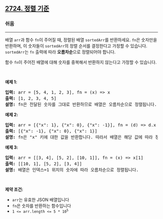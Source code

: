 <h2><a href="https://leetcode.com/problems/sort-by">2724. 정렬 기준</a></h2><h3>쉬움</h3><hr><p>배열 <code>arr</code>과 함수 <code>fn</code>이 주어질 때, 정렬된 배열 <code>sortedArr</code>를 반환하세요. <code>fn</code>은 숫자만을 반환하며, 이 숫자들이 <code>sortedArr</code>의 정렬 순서를 결정한다고 가정할 수 있습니다. <code>sortedArr</code>는 <code>fn</code> 출력에 따라 <strong>오름차순</strong>으로 정렬되어야 합니다.</p>

<p>함수 <code>fn</code>이 주어진 배열에 대해 숫자를 중복해서 반환하지 않는다고 가정할 수 있습니다.</p>

<p>&nbsp;</p>
<p><strong class="example">예제 1:</strong></p>

<pre>
<strong>입력:</strong> arr = [5, 4, 1, 2, 3], fn = (x) =&gt; x
<strong>출력:</strong> [1, 2, 3, 4, 5]
<strong>설명:</strong> fn은 전달된 숫자를 그대로 반환하므로 배열은 오름차순으로 정렬됩니다.
</pre>

<p><strong class="example">예제 2:</strong></p>

<pre>
<strong>입력:</strong> arr = [{"x": 1}, {"x": 0}, {"x": -1}], fn = (d) =&gt; d.x
<strong>출력:</strong> [{"x": -1}, {"x": 0}, {"x": 1}]
<strong>설명:</strong> fn은 "x" 키에 대한 값을 반환합니다. 따라서 배열은 해당 값에 따라 정렬됩니다.
</pre>

<p><strong class="example">예제 3:</strong></p>

<pre>
<strong>입력:</strong> arr = [[3, 4], [5, 2], [10, 1]], fn = (x) =&gt; x[1]
<strong>출력:</strong> [[10, 1], [5, 2], [3, 4]]
<strong>설명:</strong> 배열은 인덱스=1 위치의 숫자에 따라 오름차순으로 정렬됩니다.&nbsp;
</pre>

<p>&nbsp;</p>
<p><strong>제약 조건:</strong></p>

<ul>
	<li><code>arr</code>는 유효한 JSON 배열입니다</li>
	<li><code>fn</code>은 숫자를 반환하는 함수입니다</li>
	<li><code>1 &lt;= arr.length &lt;= 5 * 10<sup>5</sup></code></li>
</ul>

